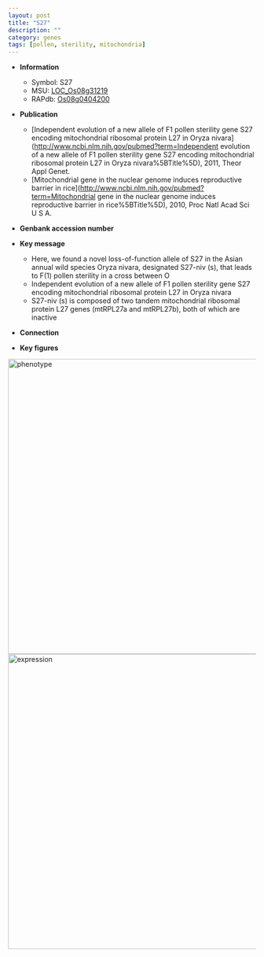 ```yaml
---
layout: post
title: "S27"
description: ""
category: genes
tags: [pollen, sterility, mitochondria]
---
```


* **Information**  
    + Symbol: S27  
    + MSU: [LOC_Os08g31219](http://rice.plantbiology.msu.edu/cgi-bin/ORF_infopage.cgi?orf=LOC_Os08g31219)  
    + RAPdb: [Os08g0404200](http://rapdb.dna.affrc.go.jp/viewer/gbrowse_details/irgsp1?name=Os08g0404200)  

* **Publication**  
    + [Independent evolution of a new allele of F1 pollen sterility gene S27 encoding mitochondrial ribosomal protein L27 in Oryza nivara](http://www.ncbi.nlm.nih.gov/pubmed?term=Independent evolution of a new allele of F1 pollen sterility gene S27 encoding mitochondrial ribosomal protein L27 in Oryza nivara%5BTitle%5D), 2011, Theor Appl Genet.
    + [Mitochondrial gene in the nuclear genome induces reproductive barrier in rice](http://www.ncbi.nlm.nih.gov/pubmed?term=Mitochondrial gene in the nuclear genome induces reproductive barrier in rice%5BTitle%5D), 2010, Proc Natl Acad Sci U S A.

* **Genbank accession number**  

* **Key message**  
    + Here, we found a novel loss-of-function allele of S27 in the Asian annual wild species Oryza nivara, designated S27-niv (s), that leads to F(1) pollen sterility in a cross between O
    + Independent evolution of a new allele of F1 pollen sterility gene S27 encoding mitochondrial ribosomal protein L27 in Oryza nivara
    + S27-niv (s) is composed of two tandem mitochondrial ribosomal protein L27 genes (mtRPL27a and mtRPL27b), both of which are inactive

* **Connection**  

* **Key figures**  
<img src="http://funRiceGenes.github.io/images/S27.pheno.png" alt="phenotype"  style="width: 600px;"/>

<img src="http://funRiceGenes.github.io/images/S27.exp.png" alt="expression"  style="width: 600px;"/>


